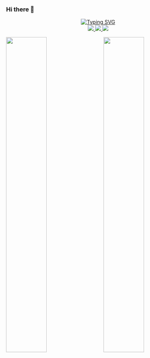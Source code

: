 ### Hi there 👋

<p align="center">
<a href="https://github.com/Alyx13">
    <img src="https://readme-typing-svg.demolab.com?font=Georgia&size=18&duration=2000&pause=100&multiline=true&width=500&height=80&lines=Alexandre+Valiquette;Game Designer+%7C+Programming+Student+%7C+Software+Developer;+%7C+Game+Modder" alt="Typing SVG" />
</a>
<br/>

<a href=#>
    <img src="https://img.shields.io/badge/PDF-CV-red?style=flat-square&logo=adobe">
</a>  
<a href="#">
    <img src="https://img.shields.io/badge/-Linkedin-blue?style=flat-square&logo=linkedin">
</a>
<a href="#">
    <img src="https://img.shields.io/badge/-Email-red?style=flat-square&logo=gmail&logoColor=white">
</a>
</p>

<!-- * 📖 Pursuing PhD in Data Science & Engineering @ [The University of Tennessee](https://bredesencenter.utk.edu/the-data-science-and-engineering-phd/). 

* 🎓 Researching on **AI** and **Computer Vision** @ [AICIP Lab](https://aicip.github.io/research.htm).

* 💡 Open to collaborating on projects and innovative ideas. 

* 💻 Currently working on Semantic Segmentation and Reinforcement Learning. -->


<!--
**Alyx13/Alyx13** is a ✨ _special_ ✨ repository because its `README.md` (this file) appears on your GitHub profile.



- 🔭 I’m currently working on ...
- 🌱 I’m currently learning ...
- 👯 I’m looking to collaborate on ...
- 🤔 I’m looking for help with ...
- 💬 Ask me about ...
- 📫 How to reach me: ...
- 😄 Pronouns: ...
- ⚡ Fun fact: ...
-->
<img align="left" width="47%" src="https://github-readme-stats.vercel.app/api?username=Alyx13&show_icons=true&theme=transparent"/>
<img align="right" width="47%" src="https://github-readme-stats.vercel.app/api/top-langs/?username=DevChloee&layout=compact" />
